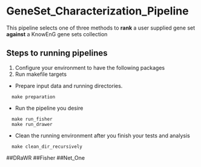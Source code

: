 # GeneSet_Characterization_Pipeline
This pipeline selects one of three methods to **rank** a user supplied gene set **against** a KnowEnG gene sets collection

## Steps to running pipelines
1. Configure your environment to have the following packages
2. Run makefile targets
  * Prepare input data and running directories. 
  ```
    make preparation
  ```
  * Run the pipeline you desire
  ```
    make run_fisher
    make run_drawer
  ```
  * Clean the running environment after you finish your tests and analysis
  ```
    make clean_dir_recursively
  ```
 

##DRaWR
##Fisher
##Net_One
